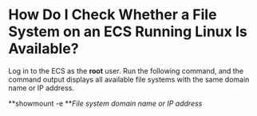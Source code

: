 # How Do I Check Whether a File System on an ECS Running Linux Is Available?<a name="sfs_01_0093"></a>

Log in to the ECS as the  **root**  user. Run the following command, and the command output displays all available file systems with the same domain name or IP address.

**showmount -e **_File system domain name or IP address_

